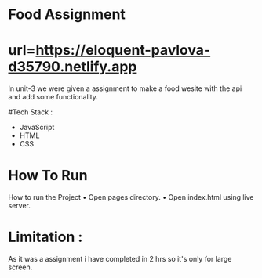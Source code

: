 # Food Assignment

# url=https://eloquent-pavlova-d35790.netlify.app

In unit-3 we were given a assignment to make a food wesite with the api and add some functionality.

#Tech Stack :
* JavaScript
* HTML
* CSS

# How To Run
How to run the Project • Open pages directory. • Open index.html using live server.

# Limitation :
As it was a assignment i have completed in 2 hrs so it's only for large screen.
